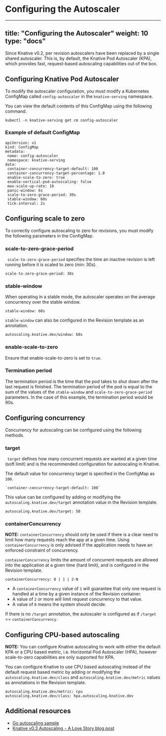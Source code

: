 # Configuring the Autoscaler
---
title: "Configuring the Autoscaler"
weight: 10
type: "docs"
---

Since Knative v0.2, per revision autoscalers have been replaced by a single shared autoscaler. This is, by default, the Knative Pod Autoscaler (KPA), which provides fast, request-based autoscaling capabilities out of the box.

## Configuring Knative Pod Autoscaler

To modify the autoscaler configuration, you must modify a Kubernetes ConfigMap called `config-autoscaler` in the `knative-serving` namespace.

You can view the default contents of this ConfigMap using the following command.

`kubectl -n knative-serving get cm config-autoscaler`

### Example of default ConfigMap

```
apiVersion: v1
kind: ConfigMap
metadata:
 name: config-autoscaler
 namespace: knative-serving
data:
 container-concurrency-target-default: 100
 container-concurrency-target-percentage: 1.0
 enable-scale-to-zero: true
 enable-vertical-pod-autoscaling: false
 max-scale-up-rate: 10
 panic-window: 6s
 scale-to-zero-grace-period: 30s
 stable-window: 60s
 tick-interval: 2s
 ```

## Configuring scale to zero

To correctly configure autoscaling to zero for revisions, you must modify the following parameters in the ConfigMap.

###  scale-to-zero-grace-period

` scale-to-zero-grace-period` specifies the time an inactive revision is left running before it is scaled to zero (min: 30s).

```
scale-to-zero-grace-period: 30s
```

###  stable-window

When operating in a stable mode, the autoscaler operates on the average concurrency over the stable window.
```
stable-window: 60s
```

`stable-window` can also be configured in the Revision template as an annotation.

```
autoscaling.knative.dev/window: 60s
```

###  enable-scale-to-zero

Ensure that enable-scale-to-zero is set to `true`.

### Termination period

The termination period is the time that the pod takes to shut down after the last request is finished. The termination period of the pod is equal to the sum of the values of the `stable-window` and `scale-to-zero-grace-period` parameters. In the case of this example, the termination period would be 90s.

## Configuring concurrency

Concurrency for autoscaling can be configured using the following methods.

### target

` target` defines how many concurrent requests are wanted at a given time (soft limit) and is the recommended configuration for autoscaling in Knative.

The default value for concurrency target is specified in the ConfigMap as `100`.
```
`container-concurrency-target-default: 100`
```
This value can be configured by adding or modifying the `autoscaling.knative.dev/target` annotation value in the Revision template.

```
autoscaling.knative.dev/target: 50
```

### containerConcurrency

**NOTE:** `containerConcurrency` should only be used if there is a clear need to limit how many requests reach the app at a given time. Using `containerConcurrency` is only advised if the application needs to have an enforced constraint of concurrency.

`containerConcurrency` limits the amount of concurrent requests are allowed into the application at a given time (hard limit), and is configured in the Revision template.

```
containerConcurrency: 0 | 1 | 2-N
```
- A `containerConcurrency` value of `1` will guarantee that only one request is handled at a time by a given instance of the Revision container.
- A value of `2` or more will limit request concurrency to that value.
- A value of `0` means the system should decide.

If there is no `/target` annotation, the autoscaler is configured as if `/target` == `containerConcurrency`.

## Configuring CPU-based autoscaling

**NOTE:** You can configure Knative autoscaling to work with either the default KPA or a CPU based metric, i.e. Horizontal Pod Autoscaler (HPA), however scale-to-zero capabilities are only supported for KPA.

You can configure Knative to use CPU based autoscaling instead of the default request based metric by adding or modifying the `autoscaling.knative.dev/class` and `autoscaling.knative.dev/metric` values as annotations in the Revision template.

```
autoscaling.knative.dev/metric: cpu
autoscaling.knative.dev/class: hpa.autoscaling.knative.dev
```

## Additional resources

- [Go autoscaling sample](https://knative.dev/docs/serving/samples/autoscale-go/index.html)
- [Knative v0.3 Autoscaling  - A Love Story blog post](https://medium.com/knative/knative-v0-3-autoscaling-a-love-story-d6954279a67a)
